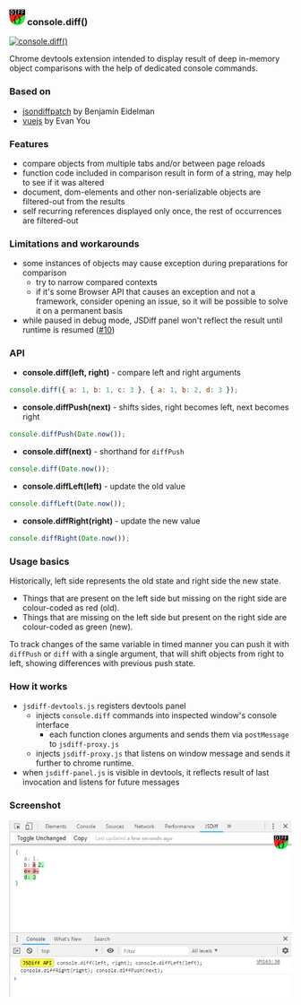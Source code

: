 ### ![](./src/img/panel-icon28.png) console.diff()

[![console.diff()](https://storage.googleapis.com/web-dev-uploads/image/WlD8wC6g8khYWPJUsQceQkhXSlv1/tbyBjqi7Zu733AAKA5n4.png)](https://chrome.google.com/webstore/detail/jsdiff-devtool/iefeamoljhdcpigpnpggeiiabpnpgonb)

Chrome devtools extension intended to display result of deep in-memory object
comparisons with the help of dedicated console commands.

### Based on

- [jsondiffpatch](https://github.com/benjamine/jsondiffpatch) by Benjamín Eidelman
- [vuejs](https://github.com/vuejs) by Evan You

### Features

- compare objects from multiple tabs and/or between page reloads
- function code included in comparison result in form of a string, may help to see if it was altered
- document, dom-elements and other non-serializable objects are filtered-out from the results
- self recurring references displayed only once, the rest of occurrences are filtered-out

### Limitations and workarounds

- some instances of objects may cause exception during preparations for comparison
  - try to narrow compared contexts
  - if it's some Browser API that causes an exception and not a framework, consider opening an issue,
    so it will be possible to solve it on a permanent basis
- while paused in debug mode, JSDiff panel won't reflect the result until runtime is resumed ([#10][i10])

[i10]: https://github.com/zendive/jsdiff/issues/10

### API

- **console.diff(left, right)** - compare left and right arguments

```javascript
console.diff({ a: 1, b: 1, c: 3 }, { a: 1, b: 2, d: 3 });
```

- **console.diffPush(next)** - shifts sides, right becomes left, next becomes right

```javascript
console.diffPush(Date.now());
```

- **console.diff(next)** - shorthand for `diffPush`

```javascript
console.diff(Date.now());
```

- **console.diffLeft(left)** - update the old value

```javascript
console.diffLeft(Date.now());
```

- **console.diffRight(right)** - update the new value

```javascript
console.diffRight(Date.now());
```

### Usage basics

Historically, left side represents the old state and right side the new state.

- Things that are present on the left side but missing on the right side are colour-coded as red (old).
- Things that are missing on the left side but present on the right side are colour-coded as green (new).

To track changes of the same variable in timed manner you can push it with `diffPush` or `diff`
with a single argument, that will shift objects from right to left, showing differences with previous push state.

### How it works

- `jsdiff-devtools.js` registers devtools panel
  - injects `console.diff` commands into inspected window's console interface
    - each function clones arguments and sends them via `postMessage` to `jsdiff-proxy.js`
  - injects `jsdiff-proxy.js` that listens on window message and sends it further to chrome runtime.
- when `jsdiff-panel.js` is visible in devtools, it reflects result of last invocation and listens for future messages

### Screenshot

![screenshot](./src/img/screenshot-01.png)
